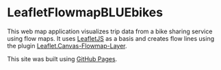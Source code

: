 # LeafletFlowmapBLUEbikes

This web map application visualizes trip data from a bike sharing service using flow maps.
It uses [LeafletJS](https://leafletjs.com/) as a basis and creates flow lines using the plugin [Leaflet.Canvas-Flowmap-Layer](https://github.com/jwasilgeo/Leaflet.Canvas-Flowmap-Layer).






This site was built using [GitHub Pages](https://nelsonschaefer.github.io/LeafletFlowmapBLUEbikes/).
